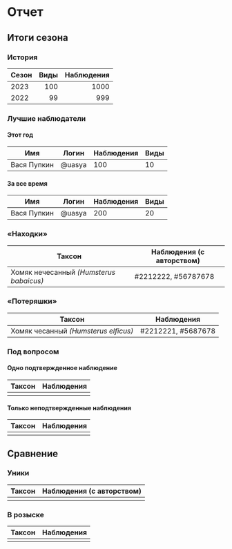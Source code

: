 # Отчет

## Итоги сезона

### История

| Сезон | Виды | Наблюдения |
| ----- | ---: | ---------: |
| 2023  | 100  | 1000       |
| 2022  | 99   |  999       |

### Лучшие наблюдатели

#### Этот год

| Имя | Логин | Наблюдения | Виды |
| --- | ----- | ---------- | ---- |
| Вася Пупкин | @uasya | 100 | 10 |

#### За все время

| Имя | Логин | Наблюдения | Виды |
| --- | ----- | ---------- | ---- |
| Вася Пупкин | @uasya | 200 | 20 |

### «Находки»

| Таксон | Наблюдения (с авторством) |
| ------ | ---------- |
| Хомяк нечесанный *(Humsterus babaicus)* | #2212222, #56787678 |

### «Потеряшки»

| Таксон | Наблюдения |
| ------ | ---------- |
| Хомяк чесанный *(Humsterus elficus)* | #2212221, #5687678 |

### Под вопросом

#### Одно подтвержденное наблюдение

| Таксон | Наблюдения |
| ------ | ---------- |
|        |            |

#### Только неподтвержденные наблюдения

| Таксон | Наблюдения |
| ------ | ---------- |
|        |            |

## Сравнение

### Уники

| Таксон | Наблюдения (с авторством) |
| ------ | ---------- |
|        |            |

### В розыске

| Таксон | Наблюдения |
| ------ | ---------- |
|        |            |




